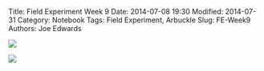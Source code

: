Title: Field Experiment Week 9
Date: 2014-07-08 19:30
Modified: 2014-07-31
Category: Notebook
Tags: Field Experiment, Arbuckle
Slug: FE-Week9
Authors: Joe Edwards


![]({filename}/images/fieldw9.jpg)


![]({filename}/images/plantsw9.jpg)
